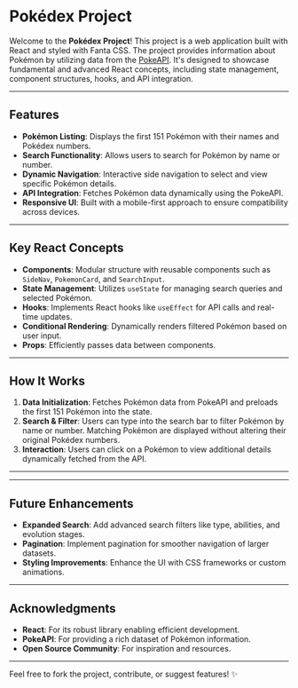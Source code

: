 
# Pokédex Project

Welcome to the **Pokédex Project**! This project is a web application built with React and styled with Fanta CSS. The project provides information about Pokémon by utilizing data from the [PokeAPI](https://pokeapi.co/). It's designed to showcase fundamental and advanced React concepts, including state management, component structures, hooks, and API integration.

---

## Features

- **Pokémon Listing**: Displays the first 151 Pokémon with their names and Pokédex numbers.
- **Search Functionality**: Allows users to search for Pokémon by name or number.
- **Dynamic Navigation**: Interactive side navigation to select and view specific Pokémon details.
- **API Integration**: Fetches Pokémon data dynamically using the PokeAPI.
- **Responsive UI**: Built with a mobile-first approach to ensure compatibility across devices.

---

## Key React Concepts

- **Components**: Modular structure with reusable components such as `SideNav`, `PokemonCard`, and `SearchInput`.
- **State Management**: Utilizes `useState` for managing search queries and selected Pokémon.
- **Hooks**: Implements React hooks like `useEffect` for API calls and real-time updates.
- **Conditional Rendering**: Dynamically renders filtered Pokémon based on user input.
- **Props**: Efficiently passes data between components.

---

## How It Works

1. **Data Initialization**: Fetches Pokémon data from PokeAPI and preloads the first 151 Pokémon into the state.
2. **Search & Filter**: Users can type into the search bar to filter Pokémon by name or number. Matching Pokémon are displayed without altering their original Pokédex numbers.
3. **Interaction**: Users can click on a Pokémon to view additional details dynamically fetched from the API.

---

---

## Future Enhancements

- **Expanded Search**: Add advanced search filters like type, abilities, and evolution stages.
- **Pagination**: Implement pagination for smoother navigation of larger datasets.
- **Styling Improvements**: Enhance the UI with CSS frameworks or custom animations.

---

## Acknowledgments

- **React**: For its robust library enabling efficient development.
- **PokeAPI**: For providing a rich dataset of Pokémon information.
- **Open Source Community**: For inspiration and resources.

---

Feel free to fork the project, contribute, or suggest features! ✨

